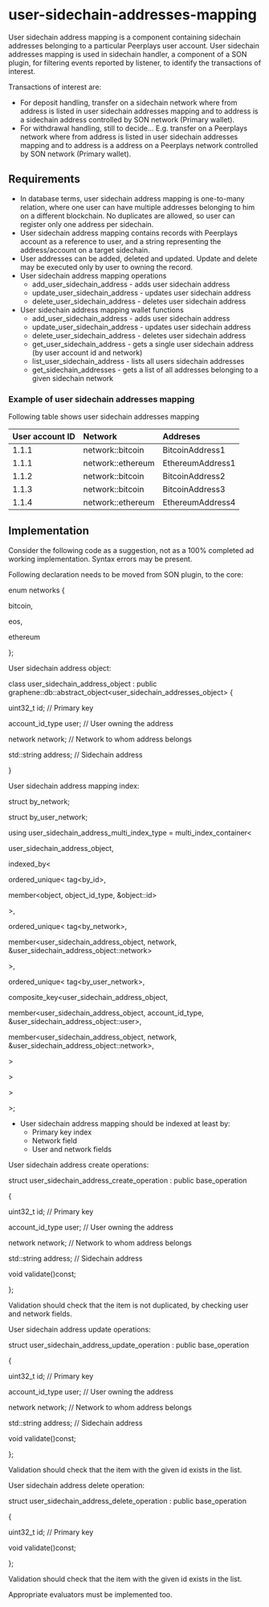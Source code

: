 # user-sidechain-addresses-mapping

User sidechain address mapping is a component containing sidechain addresses belonging to a particular Peerplays user account. User sidechain addresses mapping is used in sidechain handler, a component of a SON plugin, for filtering events reported by listener, to identify the transactions of interest.

Transactions of interest are:

* For deposit handling, transfer on a sidechain network where from address is listed in user sidechain addresses mapping and to address is a sidechain address controlled by SON network \(Primary wallet\).
* For withdrawal handling, still to decide… E.g. transfer on a Peerplays network where from address is listed in user sidechain addresses mapping and to address is a address on a Peerplays network controlled by SON network \(Primary wallet\).

## Requirements

* In database terms, user sidechain address mapping is one-to-many relation, where one user can have multiple addresses belonging to him on a different blockchain. No duplicates are allowed, so user can register only one address per sidechain.
* User sidechain address mapping contains records with Peerplays account as a reference to user, and a string representing the address/account on a target sidechain.
* User addresses can be added, deleted and updated. Update and delete may be executed only by user to owning the record.
* User sidechain address mapping operations
  * add\_user\_sidechain\_address - adds user sidechain address
  * update\_user\_sidechain\_address - updates user sidechain address
  * delete\_user\_sidechain\_address - deletes user sidechain address
* User sidechain address mapping wallet functions
  * add\_user\_sidechain\_address - adds user sidechain address
  * update\_user\_sidechain\_address - updates user sidechain address
  * delete\_user\_sidechain\_address - deletes user sidechain address
  * get\_user\_sidechain\_address - gets a single user sidechain address \(by user account id and network\)
  * list\_user\_sidechain\_address - lists all users sidechain addresses
  * get\_sidechain\_addresses - gets a list of all addresses belonging to a given sidechain network

### Example of user sidechain addresses mapping

Following table shows user sidechain addresses mapping

| **User account ID** | **Network** | **Addreses** |
| :--- | :--- | :--- |
| 1.1.1 | network::bitcoin | BitcoinAddress1 |
| 1.1.1 | network::ethereum | EthereumAddress1 |
| 1.1.2 | network::bitcoin | BitcoinAddress2 |
| 1.1.3 | network::bitcoin | BitcoinAddress3 |
| 1.1.4 | network::ethereum | EthereumAddress4 |

## Implementation

Consider the following code as a suggestion, not as a 100% completed ad working implementation. Syntax errors may be present.

Following declaration needs to be moved from SON plugin, to the core:

enum networks {

bitcoin,

eos,

ethereum

};

User sidechain address object:

class user\_sidechain\_address\_object : public graphene::db::abstract\_object&lt;user\_sidechain\_addresses\_object&gt; {

uint32\_t id; // Primary key

account\_id\_type user; // User owning the address

network network; // Network to whom address belongs

std::string address; // Sidechain address

}

User sidechain address mapping index:

struct by\_network;

struct by\_user\_network;

using user\_sidechain\_address\_multi\_index\_type = multi\_index\_container&lt;

user\_sidechain\_address\_object,

indexed\_by&lt;

ordered\_unique&lt; tag&lt;by\_id&gt;,

member&lt;object, object\_id\_type, &object::id&gt;

&gt;,

ordered\_unique&lt; tag&lt;by\_network&gt;,

member&lt;user\_sidechain\_address\_object, network, &user\_sidechain\_address\_object::network&gt;

&gt;,

ordered\_unique&lt; tag&lt;by\_user\_network&gt;,

composite\_key&lt;user\_sidechain\_address\_object,

member&lt;user\_sidechain\_address\_object, account\_id\_type, &user\_sidechain\_address\_object::user&gt;,

member&lt;user\_sidechain\_address\_object, network, &user\_sidechain\_address\_object::network&gt;,

&gt;

&gt;

&gt;

&gt;;

* User sidechain address mapping should be indexed at least by:
  * Primary key index
  * Network field
  * User and network fields

User sidechain address create operations:

struct user\_sidechain\_address\_create\_operation : public base\_operation

{

uint32\_t id; // Primary key

account\_id\_type user; // User owning the address

network network; // Network to whom address belongs

std::string address; // Sidechain address

void validate\(\)const;

};

Validation should check that the item is not duplicated, by checking user and network fields.

User sidechain address update operations:

struct user\_sidechain\_address\_update\_operation : public base\_operation

{

uint32\_t id; // Primary key

account\_id\_type user; // User owning the address

network network; // Network to whom address belongs

std::string address; // Sidechain address

void validate\(\)const;

};

Validation should check that the item with the given id exists in the list.

User sidechain address delete operation:

struct user\_sidechain\_address\_delete\_operation : public base\_operation

{

uint32\_t id; // Primary key

void validate\(\)const;

};

Validation should check that the item with the given id exists in the list.

Appropriate evaluators must be implemented too.

